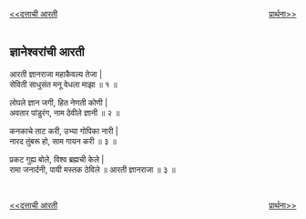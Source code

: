 <a href="/ganapati-aaratyaa/दत्ताची%20आरती.html" style="float: left;"><<दत्ताची आरती</a> <a href="/ganapati-aaratyaa/प्रार्थना.html" style="float: right;">प्रार्थना>></a>  

<br />
<br />

ज्ञानेश्वरांची आरती
------------
आरती ज्ञानराजा महाकैवल्य तेजा |  
सेविती साधुसंत मनू वेधला माझा ॥ १ ॥	 
  
लोपले ज्ञान जगी, हित नेणती कोणी |  
अवतार पांडुरंग, नाम ठेवीले ज्ञानी ॥ २ ॥  
  
कनकाचे ताट करी, उभ्या गोपिका नारी |  
नारद तुंबरू हो, साम गायन करी ॥ ३ ॥

प्रकट गुह्य बोले, विश्व ब्रह्मची केले |  
रामा जनार्दनी, पायी मस्तक ठेविले ॥ आरती ज्ञानराजा ॥ ३ ॥  

<br />
  
<a href="/ganapati-aaratyaa/दत्ताची%20आरती.html" style="float: left;"><<दत्ताची आरती</a> <a href="/ganapati-aaratyaa/प्रार्थना.html" style="float: right;">प्रार्थना>></a>
